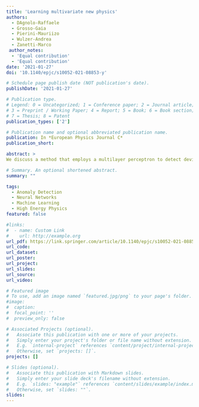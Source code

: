 ```yaml
---
title: 'Learning multivariate new physics'
authors:
  - DAgnolo-Raffaele
  - Grosso-Gaia
  - Pierini-Mauriizo
  - Wulzer-Andrea
  - Zanetti-Marco
 author_notes:
  - 'Equal contribution'
  - 'Equal contribution'
date: '2021-01-27'
doi: '10.1140/epjc/s10052-021-08853-y'

# Schedule page publish date (NOT publication's date).
publishDate: '2021-01-27'

# Publication type.
# Legend: 0 = Uncategorized; 1 = Conference paper; 2 = Journal article;
# 3 = Preprint / Working Paper; 4 = Report; 5 = Book; 6 = Book section;
# 7 = Thesis; 8 = Patent
publication_types: ['2']

# Publication name and optional abbreviated publication name.
publication: In *European Physics Journal C*
publication_short: 

abstract: >
We discuss a method that employs a multilayer perceptron to detect deviations from a reference model in large multivariate datasets. Our data analysis strategy does not rely on any prior assumption on the nature of the deviation. It is designed to be sensitive to small discrepancies that arise in datasets dominated by the reference model. The main conceptual building blocks were introduced in D’Agnolo and Wulzer (Phys Rev D 99 (1), 015014. https://doi.org/10.1103/PhysRevD.99.015014. arXiv:1806.02350 [hep-ph], 2019). Here we make decisive progress in the algorithm implementation and we demonstrate its applicability to problems in high energy physics. We show that the method is sensitive to putative new physics signals in di-muon final states at the LHC. We also compare our performances on toy problems with the ones of alternative methods proposed in the literature.

# Summary. An optional shortened abstract.
summary: ""

tags:
  - Anomaly Detection
  - Neural Networks
  - Machine Learning
  - High Energy Physics
featured: false

#links:
#  - name: Custom Link
#    url: http://example.org
url_pdf: https://link.springer.com/article/10.1140/epjc/s10052-021-08853-y
url_code:
url_dataset:
url_poster: 
url_project:
url_slides:
url_source:
url_video:

# Featured image
# To use, add an image named `featured.jpg/png` to your page's folder.
#image:
#  caption:
#  focal_point: ''
#  preview_only: false

# Associated Projects (optional).
#   Associate this publication with one or more of your projects.
#   Simply enter your project's folder or file name without extension.
#   E.g. `internal-project` references `content/project/internal-project/index.md`.
#   Otherwise, set `projects: []`.
projects: []

# Slides (optional).
#   Associate this publication with Markdown slides.
#   Simply enter your slide deck's filename without extension.
#   E.g. `slides: "example"` references `content/slides/example/index.md`.
#   Otherwise, set `slides: ""`.
slides:
---
```


